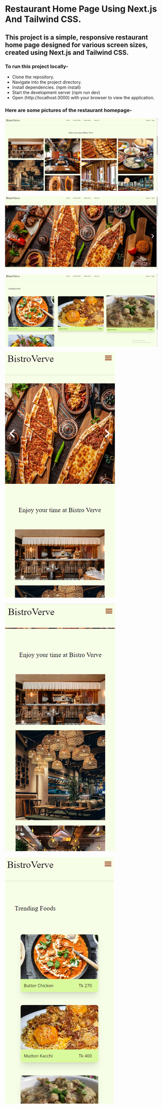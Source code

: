 # Restaurant Home Page Using Next.js And Tailwind CSS.

## This project is a simple, responsive restaurant home page designed for various screen sizes, created using Next.js and Tailwind CSS.

### To run this project locally-

- Clone the repository.
- Navigate into the project directory.
- Install dependencies. (npm install)
- Start the development server (npm run dev)
- Open (http://localhost:3000) with your browser to view the application.

### Here are some pictures of the restaurant homepage-

![PicL1](./homepage_pictures/picL1.png)

![picL2](./homepage_pictures/picL2.png)

![picL3](./homepage_pictures/picL3.png)

<p style="display: flex; flex-wrap: wrap; gap: 20px;">
  <img src="./homepage_pictures/picS1.png" alt="PicS1"/>
  <img src="./homepage_pictures/picS2.png" alt="PicS2"/> 
  <img src="./homepage_pictures/picS3.png" alt="PicS3" />
</p>


